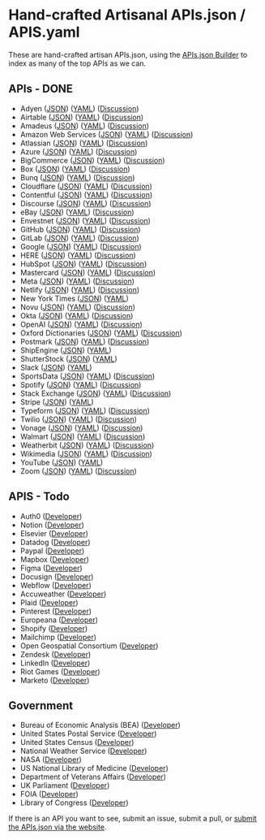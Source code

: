 # Hand-crafted Artisanal APIs.json / APIS.yaml
These are hand-crafted artisan APIs.json, using the [APIs.json Builder](http://builder.apisyaml.org/) to index as many of the top APIs as we can.

## APIs - DONE

- Adyen ([JSON](apis/adyen.json)) ([YAML](apis/adyen.yml)) ([Discussion](https://github.com/orgs/api-search/discussions/31))
- Airtable ([JSON](apis/airtable.json)) ([YAML](apis/airtable.yml)) ([Discussion](https://github.com/orgs/api-search/discussions/56))
- Amadeus ([JSON](apis/amadeus.json)) ([YAML](apis/amadeus.yml)) ([Discussion](https://github.com/orgs/api-search/discussions/32))
- Amazon Web Services ([JSON](apis/amazon-web-services.json)) ([YAML](apis/amazon-web-services.yml)) ([Discussion](https://github.com/orgs/api-search/discussions/22))
- Atlassian ([JSON](apis/atlassian.json)) ([YAML](apis/atlassian.yml)) ([Discussion](https://github.com/orgs/api-search/discussions/30))
- Azure ([JSON](apis/microsoft-azure.json)) ([YAML](apis/microsoft-azure.yml)) ([Discussion](https://github.com/orgs/api-search/discussions/23))
- BigCommerce ([JSON](apis/bigcommerce.json)) ([YAML](apis/bigcommerce.yml)) ([Discussion](https://github.com/orgs/api-search/discussions/53))
- Box ([JSON](apis/box.json)) ([YAML](apis/box.yml)) ([Discussion](https://github.com/orgs/api-search/discussions/25))
- Bunq ([JSON](apis/bunq.json)) ([YAML](apis/bunq.yml)) ([Discussion](https://github.com/orgs/api-search/discussions/33))
- Cloudflare ([JSON](apis/cloudflare.json)) ([YAML](apis/cloudflare.yml)) ([Discussion](https://github.com/orgs/api-search/discussions/52))
- Contentful ([JSON](apis/contentful.json)) ([YAML](apis/contentful.yml)) ([Discussion](https://github.com/orgs/api-search/discussions/50))
- Discourse ([JSON](apis/discourse.json)) ([YAML](apis/discourse.yml)) ([Discussion](https://github.com/orgs/api-search/discussions/34))
- eBay ([JSON](apis/ebay.json)) ([YAML](apis/ebay.yml)) ([Discussion](https://github.com/orgs/api-search/discussions/26))
- Envestnet ([JSON](apis/envestnet.json)) ([YAML](apis/envestnet.yml)) ([Discussion](https://github.com/orgs/api-search/discussions/48))
- GitHub ([JSON](apis/github.json)) ([YAML](apis/github.yml)) ([Discussion](https://github.com/orgs/api-search/discussions/28))
- GitLab ([JSON](apis/gitlab.json)) ([YAML](apis/gitlab.yml)) ([Discussion](https://github.com/orgs/api-search/discussions/29))
- Google ([JSON](apis/google.json)) ([YAML](apis/google.yml)) ([Discussion](https://github.com/orgs/api-search/discussions/24))
- HERE ([JSON](apis/here.json)) ([YAML](apis/here.yml)) ([Discussion](https://github.com/orgs/api-search/discussions/35))
- HubSpot ([JSON](apis/hubspot.json)) ([YAML](apis/hubspot.yml)) ([Discussion](https://github.com/orgs/api-search/discussions/36))
- Mastercard ([JSON](apis/mastercard.json)) ([YAML](apis/mastercard.yml)) ([Discussion](https://github.com/orgs/api-search/discussions/37))
- Meta ([JSON](apis/meta.json)) ([YAML](apis/meta.yml)) ([Discussion](https://github.com/orgs/api-search/discussions/55))
- Netlify ([JSON](apis/netlify.json)) ([YAML](apis/netlify.yml)) ([Discussion](https://github.com/orgs/api-search/discussions/38))
- New York Times ([JSON](apis/new-york-times.json)) ([YAML](apis/new-york-times.yml))
- Novu ([JSON](apis/novu.json)) ([YAML](apis/novu.yml)) ([Discussion](https://github.com/orgs/api-search/discussions/40))
- Okta ([JSON](apis/okta.json)) ([YAML](apis/okta.yml)) ([Discussion](https://github.com/orgs/api-search/discussions/51))
- OpenAI ([JSON](apis/openai.json)) ([YAML](apis/openai.yml)) ([Discussion](https://github.com/orgs/api-search/discussions/27))
- Oxford Dictionaries ([JSON](apis/oxford-english-dictionaries.json)) ([YAML](apis/oxford-english-dictionaries.yml)) ([Discussion](https://github.com/orgs/api-search/discussions/41))
- Postmark ([JSON](apis/postmark.json)) ([YAML](apis/postmark.yml)) ([Discussion](https://github.com/orgs/api-search/discussions/42))
- ShipEngine ([JSON](apis/shipengine.json)) ([YAML](apis/shipengine.yml))
- ShutterStock ([JSON](apis/shutterstock.json)) ([YAML](apis/shutterstock.yml))
- Slack ([JSON](apis/slack.json)) ([YAML](apis/slack.yml))
- SportsData ([JSON](apis/sportsdata.json)) ([YAML](apis/sportsdata.yml)) ([Discussion](https://github.com/orgs/api-search/discussions/43))
- Spotify ([JSON](apis/spotify.json)) ([YAML](apis/spotify.yml)) ([Discussion](https://github.com/orgs/api-search/discussions/44))
- Stack Exchange ([JSON](apis/stack-exchange.json)) ([YAML](apis/stack-exchange.yml)) ([Discussion](https://github.com/orgs/api-search/discussions/45))
- Stripe ([JSON](apis/stripe.json)) ([YAML](apis/stripe.yml))
- Typeform ([JSON](apis/typeform.json)) ([YAML](apis/typeform.yml)) ([Discussion](https://github.com/orgs/api-search/discussions/54))
- Twilio ([JSON](apis/twilio.json)) ([YAML](apis/twilio.yml)) ([Discussion](https://github.com/orgs/api-search/discussions/21))
- Vonage ([JSON](apis/vonage.json)) ([YAML](apis/vonage.yml)) ([Discussion](https://github.com/orgs/api-search/discussions/39))
- Walmart ([JSON](apis/walmart.json)) ([YAML](apis/walmart.yml)) ([Discussion](https://github.com/orgs/api-search/discussions/45))
- Weatherbit ([JSON](apis/weatherbit.json)) ([YAML](apis/weatherbit.yml)) ([Discussion](https://github.com/orgs/api-search/discussions/46))
- Wikimedia ([JSON](apis/wikimedia.json)) ([YAML](apis/wikimedia.yml)) ([Discussion](https://github.com/orgs/api-search/discussions/47))
- YouTube ([JSON](apis/youtube.json)) ([YAML](apis/youtube.yml))
- Zoom ([JSON](apis/zoom.json)) ([YAML](apis/zoom.yml)) ([Discussion](https://github.com/orgs/api-search/discussions/49))

## APIS - Todo

- Auth0 ([Developer](https://auth0.com/docs))
- Notion ([Developer](https://developers.notion.com/))
- Elsevier ([Developer](https://dev.elsevier.com/))
- Datadog ([Developer](https://docs.datadoghq.com/))
- Paypal ([Developer](https://developer.paypal.com/home/))
- Mapbox ([Developer](https://docs.mapbox.com/api/overview/))
- Figma ([Developer](https://www.figma.com/developers/api))
- Docusign ([Developer](https://www.docusign.com/products/apis))
- Webflow ([Developer](https://developers.webflow.com/))
- Accuweather ([Developer](https://developer.accuweather.com/apis))
- Plaid ([Developer](https://plaid.com/docs/))
- Pinterest ([Developer](https://developers.pinterest.com/))
- Europeana ([Developer](https://pro.europeana.eu/page/apis))
- Shopify ([Developer](https://shopify.dev/docs))
- Mailchimp ([Developer](https://mailchimp.com/developer/))
- Open Geospatial Consortium ([Developer](https://ogcapi.ogc.org/))
- Zendesk ([Developer](https://developer.zendesk.com/documentation))
- LinkedIn ([Developer](https://developer.linkedin.com/))
- Riot Games ([Developer](https://developer.riotgames.com/))
- Marketo ([Developer](https://developers.marketo.com/))

## Government

- Bureau of Economic Analysis (BEA) ([Developer](https://www.bea.gov/tools/))
- United States Postal Service ([Developer](https://www.usps.com/business/web-tools-apis/))
- United States Census ([Developer](https://www.census.gov/data/developers.html))
- National Weather Service ([Developer](https://www.weather.gov/documentation/services-web-api))
- NASA ([Developer](https://api.nasa.gov/))
- US National Library of Medicine ([Developer](https://www.ncbi.nlm.nih.gov/home/develop/api/))
- Department of Veterans Affairs ([Developer](https://developer.va.gov/))
- UK Parliament ([Developer](https://developer.parliament.uk/))
- FOIA ([Developer](https://www.foia.gov/developer/))
- Library of Congress ([Developer](https://www.loc.gov/apis/))

If there is an API you want to see, submit an issue, submit a pull, or [submit the APIs.json via the website](https://apis-io-site.apievangelist.com/add/).

